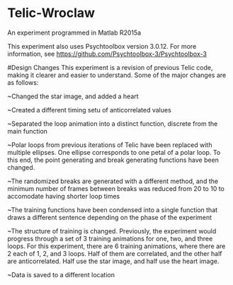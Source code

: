 # Telic-Wroclaw
An experiment programmed in Matlab R2015a

This experiment also uses Psychtoolbox version 3.0.12. For more information, see https://github.com/Psychtoolbox-3/Psychtoolbox-3

#Design Changes
This experiment is a revision of previous Telic code, making it clearer and easier to understand. Some of the major changes are as follows:

~Changed the star image, and added a heart

~Created a different timing setu of anticorrelated values

~Separated the loop animation into a distinct function, discrete from the main function

~Polar loops from previous iterations of Telic have been replaced with multiple ellipses. One ellipse corresponds to one petal of a polar loop. To this end, the point generating and break generating functions have been changed.

~The randomized breaks are generated with a different method, and the minimum number of frames between breaks was reduced from 20 to 10 to accomodate having shorter loop times

~The training functions have been condensed into a single function that draws a different sentence depending on the phase of the experiment

~The structure of training is changed. Previously, the experiment would progress through a set of 3 training animations for one, two, and three loops. For this experiment, there are 6 training animations, where there are 2 each of 1, 2, and 3 loops. Half of them are correlated, and the other half are anticorrelated. Half use the star image, and half use the heart image.

~Data is saved to a different location
